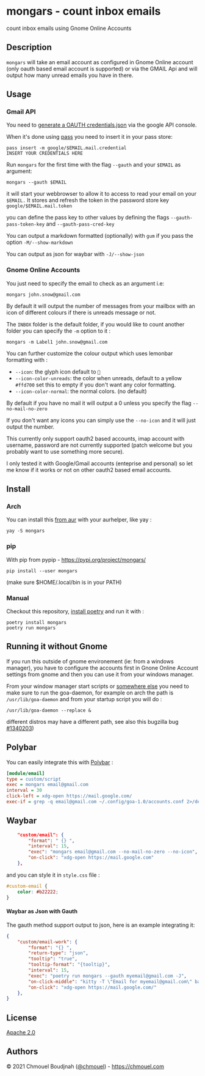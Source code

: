 # mongars - count inbox emails

count inbox emails using Gnome Online Accounts

## Description

`mongars` will take an email account as configured in Gnome Online account (only
oauth based email account is supported) or via the GMAIL Api and will output how many unread emails
you have in there.

## Usage

### Gmail API

You need to [generate a OAUTH
credentials.json](https://developers.google.com/workspace/guides/create-credentials)
via the google API console.

When it's done using [pass](https://www.passwordstore.org/) you need to insert it in your pass store:

```shell
pass insert -m google/$EMAIL.mail.credential
INSERT YOUR CREDENTIALS HERE
```

Run `mongars` for the first time with the flag `--gauth` and your `$EMAIL` as
argument:

```shell
mongars --gauth $EMAIL
```

it will start your webbrowser to allow it to access to read your email
on your `$EMAIL.` It stores and refresh the token in the password store key
`google/$EMAIL.mail.token`

you can define the pass key to other values by defining the flags
`--gauth-pass-token-key` and `--gauth-pass-cred-key`

You can output a markdown formatted (optionally) with `gum` if you pass the
option `-M/--show-markdown`

You can output as json for waybar with `-J/--show-json`

### Gnome Online Accounts

You just need to specify the email to check as an argument i.e:

```shell
mongars john.snow@gmail.com
```

By default it will output the number of messages from your mailbox with an icon of different
colours if there is unreads message or not.

The `INBOX` folder is the default folder, if you would like to count another folder you can specify the `-m` option to it :

```shell
mongars -m Label1 john.snow@gmail.com
```

You can further customize the colour output which uses lemonbar formatting with :

* `--icon`: the glyph icon default to ``
* `--icon-color-unreads`: the color when unreads, default to a yellow `#ffd700` set this to empty if you don't want any color formatting.
* `--icon-color-normal`: the normal colors. (no default)

By default if you have no mail it will output a 0 unless you specify the flag `--no-mail-no-zero`

If you don't want any icons you can simply use the `--no-icon` and it will just output the number.

This currently only support oauth2 based accounts, imap account with username,
password are not currently supported (patch welcome but you probably want to use
something more secure).

I only tested it with Google/Gmail accounts (enteprise and personal) so let me
know if it works or not on other oauth2 based email accounts.

## Install

### Arch

You can install this [from aur](https://aur.archlinux.org/packages/mongars) with your aurhelper, like yay :

```
yay -S mongars
```

### pip

With pip from pypip - https://pypi.org/project/mongars/

```
pip install --user mongars
```

(make sure $HOME/.local/bin is in your PATH)

### Manual

Checkout this repository, [install poetry](https://python-poetry.org/docs/#installation) and run it with :

```shell
poetry install mongars
poetry run mongars
```

## Running it without Gnome

If you run this outside of gnome environement (ie: from a windows manager), you have to configure the accounts
first in Gnone Online Account settings from gnome and then you can use it from your windows manager.

From your window manager start scripts or [somewhere else](https://wiki.archlinux.org/title/Xinit)  you need to make sure to run the goa-daemon, for example on arch the path is `/usr/lib/goa-daemon` and from your startup script you will do :

```shell
/usr/lib/goa-daemon --replace &
```

different distros may have a different path, see also this bugzilla bug
[#1340203](https://bugzilla.redhat.com/show_bug.cgi?id=1340203))

## Polybar

You can easily integrate this with [Polybar](https://github.com/polybar/polybar) :

```ini
[module/email]
type = custom/script
exec = mongars email@gmail.com
interval = 30
click-left = xdg-open https://mail.google.com/
exec-if = grep -q email@gmail.com ~/.config/goa-1.0/accounts.conf 2>/dev/null && ping -c1 mail.google.com
```


## Waybar
```json
    "custom/email": {
        "format": " {} ",
        "interval": 15,
        "exec": "mongars email@gmail.com --no-mail-no-zero --no-icon",
        "on-click": "xdg-open https://mail.google.com"
    },
```

and you can style it in `style.css` file :

```css
#custom-email {
	color: #b22222;
}
```

#### Waybar as Json with Gauth

The gauth method support output to json, here is an example integrating it:

```json
{
    "custom/email-work": {
        "format": "{} ",
        "return-type": "json",
        "tooltip": "true",
        "tooltip-format": "{tooltip}",
        "interval": 15,
        "exec": "poetry run mongars --gauth myemail@gmail.com -J",
        "on-click-middle": "kitty -T \"Email for myemail@gmail.com\" bash -c \"mongars --gauth myemail@gmail.com -M|less -R\"",
        "on-click": "xdg-open https://mail.google.com/"
    },
}
```

## License

[Apache 2.0](./LICENSE)

## Authors

© 2021 Chmouel Boudjnah ([@chmouel](https://twitter.com/chmouel)) - https://chmouel.com
